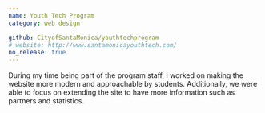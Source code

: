 ```yaml
---
name: Youth Tech Program
category: web design

github: CityofSantaMonica/youthtechprogram
# website: http://www.santamonicayouthtech.com/
no_release: true
---
```


During my time being part of the program staff, I worked on making the website more modern and approachable by students. Additionally, we were able to focus on extending the site to have more information such as partners and statistics.
